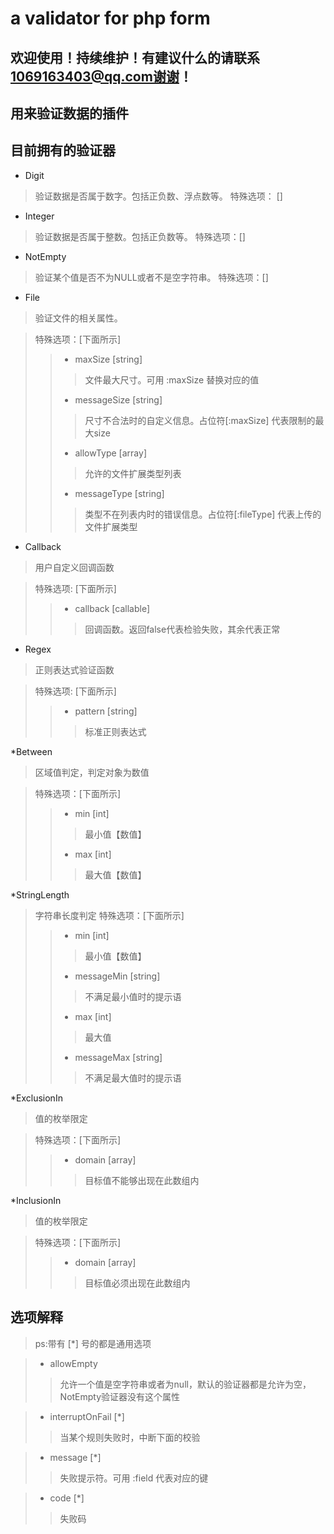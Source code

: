 # a validator for php form
## 欢迎使用！持续维护！有建议什么的请联系 1069163403@qq.com谢谢！
## 用来验证数据的插件
## 目前拥有的验证器
* Digit 
> 验证数据是否属于数字。包括正负数、浮点数等。
> 特殊选项： []
* Integer
> 验证数据是否属于整数。包括正负数等。
> 特殊选项：[]
* NotEmpty
> 验证某个值是否不为NULL或者不是空字符串。
> 特殊选项：[]

* File
> 验证文件的相关属性。

> 特殊选项：[下面所示]
>>    * maxSize [string]
>>> 文件最大尺寸。可用 :maxSize 替换对应的值    
>>    * messageSize [string]
>>> 尺寸不合法时的自定义信息。占位符[:maxSize] 代表限制的最大size    
>>    * allowType [array]
>>> 允许的文件扩展类型列表
>>    * messageType [string]
>>> 类型不在列表内时的错误信息。占位符[:fileType] 代表上传的文件扩展类型
    
* Callback
> 用户自定义回调函数

> 特殊选项: [下面所示]
>>    * callback [callable]
>>> 回调函数。返回false代表检验失败，其余代表正常

* Regex
> 正则表达式验证函数

> 特殊选项: [下面所示]    
>>    * pattern [string]
>>> 标准正则表达式

*Between
>区域值判定，判定对象为数值

> 特殊选项：[下面所示] 
>>    * min [int]
>>> 最小值【数值】
>>    * max [int]
>>> 最大值【数值】

*StringLength
>字符串长度判定
>特殊选项：[下面所示]
>>    * min [int]
>>> 最小值【数值】
>>    * messageMin [string]
>>> 不满足最小值时的提示语
>>    * max [int]
>>> 最大值
>>    * messageMax [string]
>>> 不满足最大值时的提示语

*ExclusionIn
>值的枚举限定

> 特殊选项：[下面所示]
>>    * domain [array]
>>> 目标值不能够出现在此数组内    

*InclusionIn
>值的枚举限定

> 特殊选项：[下面所示]
>>    * domain [array]
>>> 目标值必须出现在此数组内  

## 选项解释 
> ps:带有 [*] 号的都是通用选项

>   * allowEmpty
>> 允许一个值是空字符串或者为null，默认的验证器都是允许为空，NotEmpty验证器没有这个属性

>   * interruptOnFail [*]
>> 当某个规则失败时，中断下面的校验

>   * message [*]
>> 失败提示符。可用 :field 代表对应的键

>   * code [*]
>> 失败码
